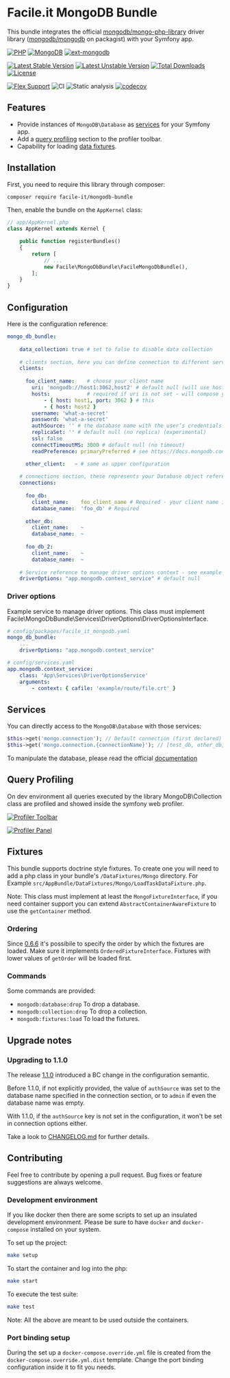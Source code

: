 # Facile.it MongoDB Bundle

This bundle integrates the official [mongodb/mongo-php-library] driver library ([mongodb/mongodb] on packagist) 
with your Symfony app.

[![PHP](https://img.shields.io/badge/php-%5E7.2%7C%5E8.0-blue.svg)](https://img.shields.io/badge/php-%5E7.0-blue.svg)
[![MongoDB](https://img.shields.io/badge/MongoDB-%5E3.0-lightgrey.svg)](https://img.shields.io/badge/MongoDB-%5E3.0-lightgrey.svg)
[![ext-mongodb](https://img.shields.io/badge/ext_mongodb-%5E1.1.5-orange.svg)](https://img.shields.io/badge/ext_mongodb-%5E1.1.5-orange.svg)

[![Latest Stable Version](https://poser.pugx.org/facile-it/mongodb-bundle/v/stable)](https://packagist.org/packages/facile-it/mongodb-bundle)
[![Latest Unstable Version](https://poser.pugx.org/facile-it/mongodb-bundle/v/unstable)](https://packagist.org/packages/facile-it/mongodb-bundle) [![Total Downloads](https://poser.pugx.org/facile-it/mongodb-bundle/downloads)](https://packagist.org/packages/facile-it/mongodb-bundle) 
[![License](https://poser.pugx.org/facile-it/mongodb-bundle/license)](https://packagist.org/packages/facile-it/mongodb-bundle)

[![Flex Support](https://img.shields.io/badge/Flex-supported-brightgreen.svg)]()
![CI](https://github.com/facile-it/mongodb-bundle/workflows/CI/badge.svg)
![Static analysis](https://github.com/facile-it/mongodb-bundle/workflows/Static%20analysis/badge.svg)
[![codecov](https://codecov.io/gh/facile-it/mongodb-bundle/branch/master/graph/badge.svg?token=gEhvCteV7k)](https://codecov.io/gh/facile-it/mongodb-bundle)

[mongodb/mongo-php-library]: https://github.com/mongodb/mongo-php-library
[mongodb/mongodb]: https://packagist.org/packages/mongodb/mongodb

## Features

- Provide instances of `MongoDB\Database` as [services](#services) for your Symfony app.
- Add a [query profiling](#query-profiling) section to the profiler toolbar.
- Capability for loading [data fixtures](#fixtures).

## Installation

First, you need to require this library through composer:

```bash
composer require facile-it/mongodb-bundle
```

Then, enable the bundle on the `AppKernel` class:

```php
// app/AppKernel.php
class AppKernel extends Kernel {

    public function registerBundles()
    {
        return [
            // ...
            new Facile\MongoDbBundle\FacileMongoDbBundle(),
        ];
    }
}
```

## Configuration

Here is the configuration reference:

```yaml
mongo_db_bundle:
    
    data_collection: true # set to false to disable data collection
    
    # clients section, here you can define connection to different servers or with different credentials
    clients:
    
      foo_client_name:    # choose your client name
        uri: 'mongodb://host1:3062,host2' # default null (will use hosts to build connection URI)
        hosts:            # required if uri is not set - will compose your connection URI (mongodb://host1:3062,host2:27017)
            - { host: host1, port: 3062 } # this 
            - { host: host2 }
        username: 'what-a-secret'
        password: 'what-a-secret'
        authSource: '' # the database name with the user’s credentials
        replicaSet: '' # default null (no replica) (experimental)
        ssl: false
        connectTimeoutMS: 3000 # default null (no timeout)
        readPreference: primaryPreferred # see https://docs.mongodb.com/manual/reference/read-preference/#primary for info

      other_client:   ~ # same as upper configuration
      
    # connections section, these represents your Database object reference
    connections:
    
      foo_db:
        client_name:    foo_client_name # Required - your client name in clients section
        database_name:  'foo_db' # Required
        
      other_db:
        client_name:    ~
        database_name:  ~
        
      foo_db_2:
        client_name:    ~
        database_name:  ~
        
    # Service reference to manage driver options context - see example below
    driverOptions: "app.mongodb.context_service" # default null
```

### Driver options

Example service to manage driver options. This class must implement Facile\MongoDbBundle\Services\DriverOptions\DriverOptionsInterface.

```yml
# config/packages/facile_it_mongodb.yaml
mongo_db_bundle:
    ...
    driverOptions: "app.mongodb.context_service"

# config/services.yaml
app.mongodb.context_service:
    class: 'App\Services\DriverOptionsService'
    arguments:
        - context: { cafile: 'example/route/file.crt' }
```

## Services

You can directly access to the `MongoDB\Database` with those services:

```php
$this->get('mongo.connection'); // Default connection (first declared)
$this->get('mongo.connection.{connectionName}'); // [test_db, other_db, test_db_2] for example
```

To manipulate the database, please read the official [documentation](http://mongodb.github.io/mongo-php-library/classes/database/)

## Query Profiling

On dev environment all queries executed by the library MongoDB\Collection class are profiled and showed inside the symfony web profiler.

[![Profiler Toolbar](https://github.com/facile-it/mongodb-bundle/blob/master/docs/img/profiler_toolbar.png)](https://github.com/facile-it/mongodb-bundle/blob/master/docs/img/profiler_toolbar.png)

[![Profiler Panel](https://github.com/facile-it/mongodb-bundle/blob/master/docs/img/profiler_panel.png)](https://github.com/facile-it/mongodb-bundle/blob/master/docs/img/profiler_panel.png)

## Fixtures
This bundle supports doctrine style fixtures.
To create one you will need to add a php class in your bundle's `/DataFixtures/Mongo` directory.
For Example `src/AppBundle/DataFixtures/Mongo/LoadTaskDataFixture.php`.

Note: This class must implement at least the `MongoFixtureInterface`, if you need container support you can
extend `AbstractContainerAwareFixture` to use the `getContainer` method.

### Ordering
Since [0.6.6](https://github.com/facile-it/mongodb-bundle/releases/tag/0.6.6) it's possibile to specify the order by
which the fixtures are loaded.
Make sure it implements `OrderedFixtureInterface`.
Fixtures with lower values of `getOrder` will be loaded first.

### Commands
Some commands are provided:

* `mongodb:database:drop` To drop a database.
* `mongodb:collection:drop` To drop a collection.
* `mongodb:fixtures:load` To load the fixtures.

## Upgrade notes

### Upgrading to 1.1.0
The release [1.1.0] introduced a BC change in the configuration semantic.

Before 1.1.0, if not explicitly provided, the value of `authSource` was set to the database name specified
in the connection section, or to `admin` if even the database name was empty.

With 1.1.0, if the `authSource` key is not set in the configuration, it won't be set in connection options either.

Take a look to [CHANGELOG.md](CHANGELOG.md) for further details.

[1.1.0]: https://github.com/facile-it/mongodb-bundle/releases/tag/1.1.0

## Contributing

Feel free to contribute by opening a pull request.
Bug fixes or feature suggestions are always welcome.

### Development environment

If you like docker then there are some scripts to set up an insulated development environment.
Please be sure to have `docker` and `docker-compose` installed on your system.

To set up the project:
```bash
make setup
```

To start the container and log into the php:
```bash
make start
```

To execute the test suite:
```bash
make test
```

Note: All the above are meant to be used outside the containers.

### Port binding setup

During the set up a `docker-compose.override.yml` file is created from the `docker-compose.override.yml.dist` template.
Change the port binding configuration inside it to fit you needs.
